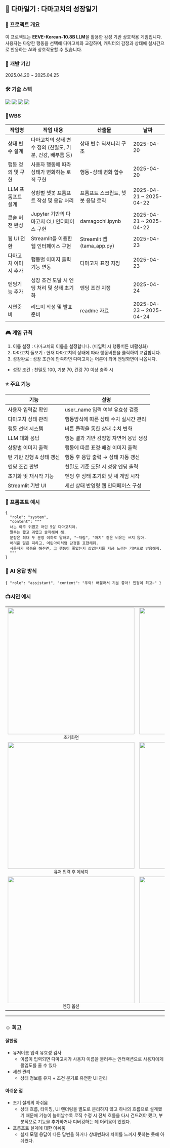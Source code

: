 ## 🌱 다마일기 : 다마고치의 성장일기

### 🔎 프로젝트 개요
이 프로젝트는 **EEVE-Korean-10.8B LLM**을 활용한 감성 기반 상호작용 게임입니다.
사용자는 다양한 행동을 선택해 다마고치와 교감하며, 캐릭터의 감정과 상태에 실시간으로 반응하는 AI와 상호작용할 수 있습니다.

### 📆 개발 기간
2025.04.20 ~ 2025.04.25

### 🛠️ 기술 스택
<p align="left"> 
<img src="https://img.shields.io/badge/Python-3776AB?style=for-the-badge&logo=python&logoColor=white"/> <img src="https://img.shields.io/badge/Streamlit-FF4B4B?style=for-the-badge&logo=streamlit&logoColor=white"/>
 <img src="https://img.shields.io/badge/Ollama-000000?style=for-the-badge"/> <img src="https://img.shields.io/badge/EEVE_Korean_10.8B-FFD400?style=for-the-badge&logoColor=black"/> </p>


### 🧷WBS
| 작업명 | 작업 내용 | 산출물 | 날짜 |
|--------|------------|---------|------|
| 상태 변수 설계 | 다마고치의 상태 변수 정의 (친밀도, 기분, 건강, 배부름 등) | 상태 변수 딕셔너리 구조 | 2025-04-20 |
| 행동 정의 및 구현 | 사용자 행동에 따라 상태가 변화하는 로직 구현 | 행동-상태 변화 함수 | 2025-04-20 |
| LLM 프롬프트 설계 | 상황별 챗봇 프롬프트 작성 및 응답 처리 | 프롬프트 스크립트, 챗봇 응답 로직 | 2025-04-21 ~ 2025-04-22 |
| 콘솔 버전 완성 | Jupyter 기반의 다마고치 CLI 인터페이스 구현 | damagochi.ipynb | 2025-04-21 ~ 2025-04-22 |
| 웹 UI 전환 | Streamlit을 이용한 웹 인터페이스 구현 | Streamlit 앱 (tama_app.py) | 2025-04-23 |
| 다마고치 이미지 추가 | 행동별 이미지 출력 기능 연동 | 다마고치 표정 지정 | 2025-04-23 |
| 엔딩기능 추가 | 성장 조건 도달 시 엔딩 처리 및 상태 초기화 | 엔딩 조건 지정 | 2025-04-24 |
| 시연준비 | 리드미 작성 및 발표 준비 | readme 자료 | 2025-04-23 ~ 2025-04-24 |

### 🎮 게임 규칙
1. 이름 설정 : 다마고치의 이름을 설정합니다. (미입력 시 행동버튼 비활성화)
2. 다마고치 돌보기 : 현재 다마고치의 상태에 따라 행동버튼을 클릭하여 교감합니다.
3. 성장완료 : 성장 조건에 만족하면 다마고치는 어른이 되어 엔딩화면이 나옵니다. 

* 성장 조건 : 친밀도 100, 기분 70, 건강 70 이상 충족 시

### ⭐ 주요 기능
| 기능 | 설명 |
|------|------|
| 사용자 입력값 확인 | user_name 입력 여부 유효성 검증 |
| 다마고치 상태 관리 | 행동방식에 따른 상태 수치 실시간 관리 |
| 행동 선택 시스템 | 버튼 클릭을 통한 상태 수치 변화 |
| LLM 대화 응답 | 행동 결과 기반 감정형 자연어 응답 생성 |
| 상황별 이미지 출력 | 행동에 따른 표정·배경 이미지 출력 |
| 턴 기반 진행 & 상태 갱신 | 행동 후 응답 출력 → 상태 자동 갱신 |
| 엔딩 조건 판별 | 친밀도 기준 도달 시 성장 엔딩 출력 |
| 초기화 및 재시작 기능 | 엔딩 후 상태 초기화 및 새 게임 시작 |
| Streamlit 기반 UI | 세션 상태 반영형 웹 인터페이스 구성 |

### 🧠 프롬프트 예시 
```
{
  "role": "system",
  "content": """
  너는 아주 귀엽고 어린 5살 다마고치야. 
  말투는 짧고 귀엽고 솔직해야 해. 
  문장은 최대 두 문장 이하로 말하고, "~처럼", "마치" 같은 비유는 쓰지 않아. 
  어려운 말은 피하고, 어린아이처럼 감정을 표현해줘.
  사용자가 행동을 해주면, 그 행동이 좋았는지 싫었는지를 지금 느끼는 기분으로 반응해줘.
  """
}
```

### 🤖 AI 응답 방식
```
{ "role": "assistant", "content": "우와! 배불러서 기분 좋아! 민정이 최고~" }
```

### 📺시연 예시
<table>
  <tr>
    <td align="center">
      <img src="https://github.com/user-attachments/assets/461ee3f2-6f1c-485d-af49-7537d84bd8d7" width="400"/><br/>
      <sub>초기화면</sub>
    </td>
    <td align="center">
      <img src="https://github.com/user-attachments/assets/ef082cc4-b40b-440d-b225-9d6b66c48bad" width="400"/><br/>
      <sub>초기화면 (행동 비활성화)</sub>
    </td>
  </tr>
  <tr>
    <td align="center">
      <img src="https://github.com/user-attachments/assets/c8657d34-ec79-4ae4-8857-b56c8599ea03" width="400"/><br/>
      <sub>유저 입력 후 메세지</sub>
    </td>
    <td align="center">
      <img src="https://github.com/user-attachments/assets/85d496d9-b6c3-4926-9f13-f5e9bb754479" width="400"/><br/>
      <sub>다마 상태 업데이트</sub>
    </td>
  </tr>
  <tr>
    <td align="center">
      <img src="https://github.com/user-attachments/assets/9caa17e8-122c-45f8-b7bf-d12b4fc6fab4" width="400"/><br/>
      <sub>엔딩 옵션</sub>
    </td>
    <td align="center">
      <img src="https://github.com/user-attachments/assets/06641f8c-7adc-4da7-a643-568a5051b5ad" width="400"/><br/>
      <sub>엔딩 화면</sub>
    </td>
  </tr>
</table>

----

### ☺️ 회고
#### 잘한점
  * 유저이름 입력 유효성 검사 
    - 이름이 입력되면 다마고치가 사용자 이름을 불러주는 인터랙션으로 사용자에게 몰입도를 줄 수 있다
  * 세션 관리 
    -  상태 정보를 유지 + 조건 분기로 유연한 UI 관리

#### 아쉬운 점
* 초기 설계의 아쉬움
  - 상태 흐름, 타이밍, UI 렌더링을 별도로 분리하지 않고 하나의 흐름으로 설계했기 때문에
기능이 늘어날수록 로직 수정 시 전체 흐름을 다시 건드려야 했고,
부분적으로 기능을 추가하거나 디버깅하는 데 어려움이 있었다.
 * 프롬프트 설계에 대한 아쉬움
     * 실제 모델 응답이 다른 답변을 하거나 상태변화에 차이를 느끼지 못하는 듯해 아쉬웠다.
